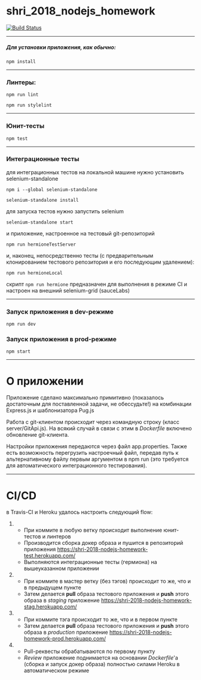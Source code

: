 # shri_2018_nodejs_homework

[![Build Status](https://travis-ci.org/konstantinov90/shri_2018_nodejs_homework.svg?branch=master)](https://travis-ci.org/konstantinov90/shri_2018_nodejs_homework)

-----------------------------------------------

##### Для установки приложения, как обычно:

`npm install`

-----------------------------------------------

### Линтеры:

`npm run lint`

`npm run stylelint`

-----------------------------------------------

### Юнит-тесты

`npm test`

-----------------------------------------------

### Интеграционные тесты

для интеграционных тестов на локальной машине нужно установить selenium-standalone

`npm i --global selenium-standalone`

`selenium-standalone install`

для запуска тестов нужно запустить selenium

`selenium-standalone start`

и приложение, настроенное на тестовый git-репозиторий

`npm run hermioneTestServer`

и, наконец, непосредственно тесты (с предварительным клонированием тестового репозитория и его последующим удалением):

`npm run hermioneLocal` 

скрипт `npm run hermione` предназначен для выполнения в режиме CI и настроен на внешний selenium-grid (sauceLabs)

-----------------------------------------------

### Запуск приложения в dev-режиме

`npm run dev`

### Запуск приложения в prod-режиме

`npm start`

-----------------------------------------------

# О приложении

Приложение сделано максимально примитивно (показалось достаточным для поставленной задачи, не обессудьте!) на комбинации Express.js и шаблонизатора Pug.js

Работа с git-клиентом происходит через командную строку (класс server/GitApi.js). На всякий случай в связи с этим в _Dockerfile_ включено обновление git-клиента.

Настройки приложения передаются через файл app.properties. Также есть возможность перегрузить настроечный файл, передав путь к альтернативному файлу первым аргументом в npm run (это требуется для автоматического интеграционного тестирования).

-----------------------------------------------

# CI/CD

в Travis-CI и Heroku удалось настроить следующий flow:

1. - При коммите в любую ветку происходит выполнение юнит-тестов и линтеров
   - Производится сборка докер образа и пушится в репозиторий приложения https://shri-2018-nodejs-homework-test.herokuapp.com/
   - Выполняются интеграционные тесты (гермиона) на вышеуказанном приложении
1. - При коммите в мастер ветку (без тэгов) происходит то же, что и в предыдущем пункте
   - Затем делается **pull** образа тестового приложения и **push** этого образа в _staging_ приложение https://shri-2018-nodejs-homework-stag.herokuapp.com/
1. - При коммите тэга происходит то же, что и в первом пункте
   - Затем делается **pull** образа тестового приложения и **push** этого образа в _production_ приложение https://shri-2018-nodejs-homework-prod.herokuapp.com/
1. - Pull-реквесты обрабатываются по первому пункту
   - _Review_ приложение поднимается на основании _Dockerfile_'а (сборка и запуск докер образа) полностью силами Heroku в автоматическом режиме
